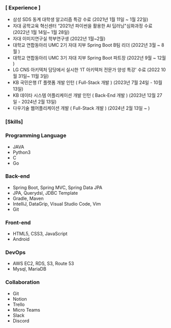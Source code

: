 


### **[ Experience ]**

- 삼성 SDS 동계 대학생 알고리즘 특강 수료 (2021년 1월 11일 ~ 1월 22일)
- 자대 공학교육 혁신센터 “2021년 파이썬을 활용한 AI 딥러닝"심화과정 수료 (2022년 1월 14일~ 1월 28일)
- 자대 이미지연구실 학부연구생 (2022년 1월~2월)
- 대학교 연합동아리 UMC 2기 자대 지부 Spring Boot B팀 리더 (2022년 3월 ~ 8월 )
- 대학교 연합동아리 UMC 3기 자대 지부 Spring Boot 파트장 (2022년 9월 ~ 12월 )
- LG CNS 아키텍처 담당에서 실시한 ‘IT 아키텍처 전문가 양성 특강' 수료 (2022 10월 31일~ 11월 3일)
- KB 국민은행 IT 플랫폼 개발 인턴 ( Full-Stack 개발 ) (2023년 7월 24일 - 10월 13일)
- KB 데이타 시스템 어플리케이션 개발 인턴 ( Back-End 개발 ) (2023년 12월 27일 - 2024년 2월 13일)
- 다우기술 웹어플리케이션 개발 ( Full-Stack 개발 ) (2024년 2월 13일 ~ )

### [Skills]

### Programming Language

- JAVA
- Python3
- C
- Go

### Back-end

- Spring Boot, Spring MVC, Spring Data JPA
- JPA, Querydsl, JDBC Template
- Gradle, Maven
- IntelliJ, DataGrip, Visual Studio Code, Vim
- Git


### Front-end

- HTML5, CSS3, JavaScript
- Android

### DevOps

- AWS EC2, RDS, S3, Route 53
- Mysql, MariaDB

### Collaboration

- Git
- Notion
- Trello
- Micro Teams
- Slack
- Discord

